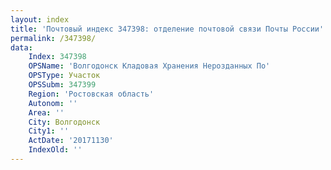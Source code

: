 ```yaml
---
layout: index
title: 'Почтовый индекс 347398: отделение почтовой связи Почты России'
permalink: /347398/
data:
    Index: 347398
    OPSName: 'Волгодонск Кладовая Хранения Нерозданных По'
    OPSType: Участок
    OPSSubm: 347399
    Region: 'Ростовская область'
    Autonom: ''
    Area: ''
    City: Волгодонск
    City1: ''
    ActDate: '20171130'
    IndexOld: ''
---
```

